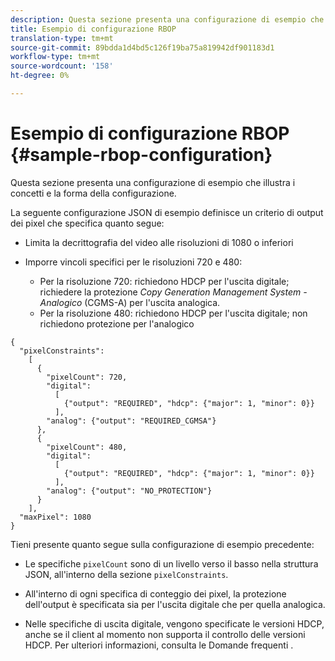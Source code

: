 ```yaml
---
description: Questa sezione presenta una configurazione di esempio che illustra i concetti e la forma della configurazione.
title: Esempio di configurazione RBOP
translation-type: tm+mt
source-git-commit: 89bdda1d4bd5c126f19ba75a819942df901183d1
workflow-type: tm+mt
source-wordcount: '158'
ht-degree: 0%

---
```



# Esempio di configurazione RBOP {#sample-rbop-configuration}

Questa sezione presenta una configurazione di esempio che illustra i concetti e la forma della configurazione.

La seguente configurazione JSON di esempio definisce un criterio di output dei pixel che specifica quanto segue:

* Limita la decrittografia del video alle risoluzioni di 1080 o inferiori
* Imporre vincoli specifici per le risoluzioni 720 e 480:

   * Per la risoluzione 720: richiedono HDCP per l&#39;uscita digitale; richiedere la protezione *Copy Generation Management System - Analogico* (CGMS-A) per l&#39;uscita analogica.
   * Per la risoluzione 480: richiedono HDCP per l&#39;uscita digitale; non richiedono protezione per l&#39;analogico

```
{ 
  "pixelConstraints":  
    [ 
      { 
        "pixelCount": 720, 
        "digital": 
          [ 
            {"output": "REQUIRED", "hdcp": {"major": 1, "minor": 0}} 
          ], 
        "analog": {"output": "REQUIRED_CGMSA"} 
      }, 
      { 
        "pixelCount": 480, 
        "digital":  
          [ 
            {"output": "REQUIRED", "hdcp": {"major": 1, "minor": 0}} 
          ], 
        "analog": {"output": "NO_PROTECTION"} 
      } 
    ], 
  "maxPixel": 1080 
}
```

Tieni presente quanto segue sulla configurazione di esempio precedente:

* Le specifiche `pixelCount` sono di un livello verso il basso nella struttura JSON, all&#39;interno della sezione `pixelConstraints`.

* All&#39;interno di ogni specifica di conteggio dei pixel, la protezione dell&#39;output è specificata sia per l&#39;uscita digitale che per quella analogica.
* Nelle specifiche di uscita digitale, vengono specificate le versioni HDCP, anche se il client al momento non supporta il controllo delle versioni HDCP. Per ulteriori informazioni, consulta le Domande frequenti .

